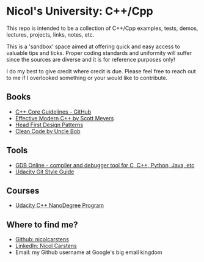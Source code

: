 # Nicol's University: C++/Cpp 

This repo is intended to be a collection of C++/Cpp examples, tests, demos, lectures, projects, links, notes, etc.

This is a 'sandbox' space aimed at offering quick and easy access to valuable tips and ticks. Proper coding standards and uniformity will suffer since the sources are diverse and it is for reference purposes only! 

I do my best to give credit where credit is due. Please feel free to reach out to me if I overlooked something or your would like to contribute. 

## Books
- [C++ Core Guidelines - GitHub](https://github.com/isocpp/CppCoreGuidelines/blob/master/CppCoreGuidelines.md)
- [Effective Modern C++ by Scott Meyers](https://www.oreilly.com/library/view/effective-modern-c/9781491908419/)
- [Head First Design Patterns](http://shop.oreilly.com/product/9780596007126.do)
- [Clean Code by Uncle Bob](https://www.oreilly.com/library/view/clean-code/9780136083238/)

## Tools

- [GDB Online - compiler and debugger tool for C, C++, Python, Java, etc](https://www.onlinegdb.com/)
- [Udacity Git Style Guide](https://udacity.github.io/git-styleguide/)

## Courses
- [Udacity C++ NanoDegree Program](https://www.udacity.com/course/c-plus-plus-nanodegree--nd213)

## Where to find me? 

- [Github: nicolcarstens](https://github.com/nicolcarstens)
- [LinkedIn: Nicol Carstens](https://www.linkedin.com/in/nicolcarstens/)
- Email: my Github username at Google's big email kingdom